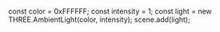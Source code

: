 const color = 0xFFFFFF;
const intensity = 1;
const light = new THREE.AmbientLight(color, intensity);
scene.add(light);
